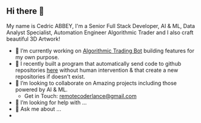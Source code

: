 ## Hi there 👋

My name is Cedric ABBEY, I'm a Senior Full Stack Developer, AI & ML, Data Analyst Specialist, Automation Engineer Algorithmic Trader and I also craft beautiful 3D Artwork!

- 🔭 I’m currently working on [Algorithmic Trading Bot](https://www.linkedin.com/feed/) building features for my own purpose.
- 🌱 I recently built a program that automatically send code to github repositories [here](visua.com) without human intervention & that create a new repositories if doesn't exist.
- 👯 I’m looking to collaborate on Amazing projects including those powered by AI & ML.
     - Get in Touch: remotecoderlance@gmail.com
- 🤔 I’m looking for help with ...
- 💬 Ask me about ...
- 
<!--
**remoteCoderLance/remoteCoderLance** is a ✨ _special_ ✨ repository because its `README.md` (this file) appears on your GitHub profile.

Here are some ideas to get you started:

- 🔭 I’m currently working on ...
- 🌱 I’m currently learning ...
- 👯 I’m looking to collaborate on ...
- 🤔 I’m looking for help with ...
- 💬 Ask me about ...
- 📫 How to reach me: ...
- 😄 Pronouns: ...
- ⚡ Fun fact: ...
-->
